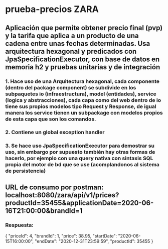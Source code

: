 # prueba-precios ZARA


## Aplicación que permite obtener precio final (pvp) y la tarifa que aplica a un producto de una cadena entre unas fechas determinadas. Usa arquitectura hexagonal y predicados con JpaSpecificationExecutor, con base de datos en memoria h2 y pruebas unitarias y de integración

### 1. Hace uso de una Arquitectura hexagonal, cada componente (dentro del package component) se subdivide en los subpaquetes io (infraestructura), model (entidades), service (logica y abstracciones), cada capa como del web dentro de io tiene sus propios modelos tipo Request y Response, de igual manera los service tienen un subpackage con modelos propios de esta capa que son los comandos.
### 2. Contiene un global exception handler
### 3. Se hace uso JpaSpecificationExecutor para demostrar su uso, sin embargo por supuesto también hay otras formas de hacerlo, por ejemplo con una query nativa con sintaxis SQL propia del motor de bd que se use (acomplandonos al sistema de persistencia)




## URL de consumo por postman: localhost:8080/zara/api/v1/prices?productId=35455&applicationDate=2020-06-16T21:00:00&brandId=1
### Respuesta:

{
"priceId": 4,
"brandId": 1,
"price": 38.95,
"startDate": "2020-06-15T16:00:00",
"endDate": "2020-12-31T23:59:59",
"productId": 35455
}
